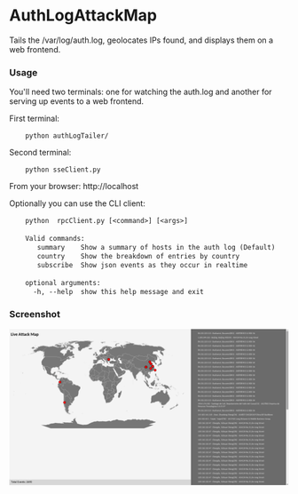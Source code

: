 # AuthLogAttackMap
Tails the /var/log/auth.log, geolocates IPs found, and displays them on a web frontend.

### Usage

You'll need two terminals: one for watching the auth.log and another for serving up events to a web frontend.

First terminal:
```
    python authLogTailer/
```
Second terminal:
```
    python sseClient.py
```
From your browser: http://localhost

Optionally you can use the CLI client:
```
    python  rpcClient.py [<command>] [<args>]

    Valid commands:
       summary    Show a summary of hosts in the auth log (Default)
       country    Show the breakdown of entries by country
       subscribe  Show json events as they occur in realtime

    optional arguments:
      -h, --help  show this help message and exit

```

### Screenshot
![ScreenShot](/screenshots/latest.png)
